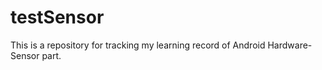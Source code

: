 testSensor
==========

This is a repository for tracking my learning record of Android Hardware-Sensor part. 
